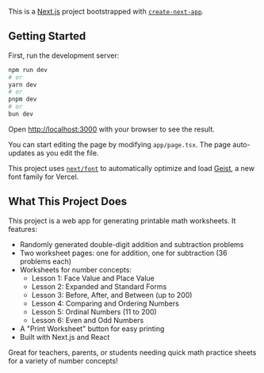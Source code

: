 This is a [Next.js](https://nextjs.org) project bootstrapped with [`create-next-app`](https://nextjs.org/docs/app/api-reference/cli/create-next-app).

## Getting Started

First, run the development server:

```bash
npm run dev
# or
yarn dev
# or
pnpm dev
# or
bun dev
```

Open [http://localhost:3000](http://localhost:3000) with your browser to see the result.

You can start editing the page by modifying `app/page.tsx`. The page auto-updates as you edit the file.

This project uses [`next/font`](https://nextjs.org/docs/app/building-your-application/optimizing/fonts) to automatically optimize and load [Geist](https://vercel.com/font), a new font family for Vercel.

## What This Project Does

This project is a web app for generating printable math worksheets. It features:

- Randomly generated double-digit addition and subtraction problems
- Two worksheet pages: one for addition, one for subtraction (36 problems each)
- Worksheets for number concepts:
  - Lesson 1: Face Value and Place Value
  - Lesson 2: Expanded and Standard Forms
  - Lesson 3: Before, After, and Between (up to 200)
  - Lesson 4: Comparing and Ordering Numbers
  - Lesson 5: Ordinal Numbers (11 to 200)
  - Lesson 6: Even and Odd Numbers
- A "Print Worksheet" button for easy printing
- Built with Next.js and React

Great for teachers, parents, or students needing quick math practice sheets for a variety of number concepts!
